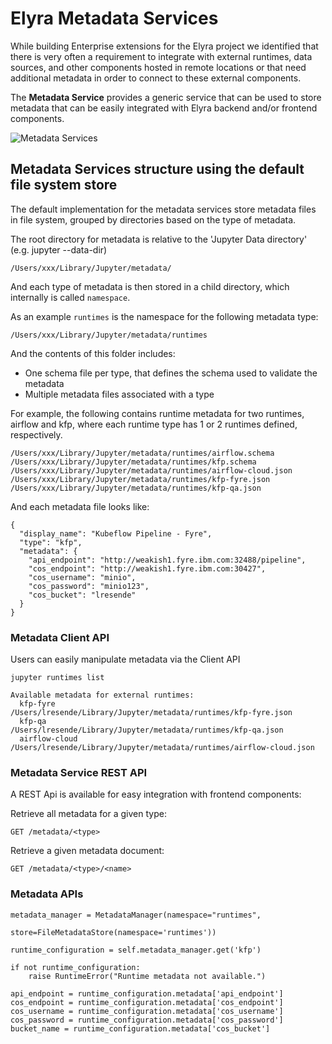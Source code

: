 <!--
{% comment %}
Copyright 2018-2020 IBM Corporation

Licensed under the Apache License, Version 2.0 (the "License");
you may not use this file except in compliance with the License.
You may obtain a copy of the License at

http://www.apache.org/licenses/LICENSE-2.0

Unless required by applicable law or agreed to in writing, software
distributed under the License is distributed on an "AS IS" BASIS,
WITHOUT WARRANTIES OR CONDITIONS OF ANY KIND, either express or implied.
See the License for the specific language governing permissions and
limitations under the License.
{% endcomment %}
-->

# Elyra Metadata Services

While building Enterprise extensions for the Elyra project we identified that there
is very often a requirement to integrate with external runtimes, data sources, and other 
components hosted in remote locations or that need additional metadata in order to connect
to these external components. 

The **Metadata Service** provides a generic service that can be used to store metadata
that can be easily integrated with Elyra backend and/or frontend components.

![Metadata Services](../source/images/metadata-components.png)

## Metadata Services structure using the default file system store

The default implementation for the metadata services store metadata files in file system, grouped
by directories based on the type of metadata. 

The root directory for metadata is relative to the 'Jupyter Data directory' (e.g. jupyter --data-dir)

```
/Users/xxx/Library/Jupyter/metadata/
```

And each type of metadata is then stored in a child directory, which internally is
called `namespace`. 

As an example `runtimes` is the namespace for the following metadata type:

```
/Users/xxx/Library/Jupyter/metadata/runtimes
```

And the contents of this folder includes:

* One schema file per type, that defines the schema used to validate the metadata
* Multiple metadata files associated with a type

For example, the following contains runtime metadata for two runtimes, airflow and kfp, 
where each runtime type has 1 or 2 runtimes defined, respectively.

```
/Users/xxx/Library/Jupyter/metadata/runtimes/airflow.schema
/Users/xxx/Library/Jupyter/metadata/runtimes/kfp.schema
/Users/xxx/Library/Jupyter/metadata/runtimes/airflow-cloud.json
/Users/xxx/Library/Jupyter/metadata/runtimes/kfp-fyre.json
/Users/xxx/Library/Jupyter/metadata/runtimes/kfp-qa.json
```

And each metadata file looks like:

```
{
  "display_name": "Kubeflow Pipeline - Fyre",
  "type": "kfp",
  "metadata": {
    "api_endpoint": "http://weakish1.fyre.ibm.com:32488/pipeline",
    "cos_endpoint": "http://weakish1.fyre.ibm.com:30427",
    "cos_username": "minio",
    "cos_password": "minio123",
    "cos_bucket": "lresende"
  }
}
```


### Metadata Client API

Users can easily manipulate metadata via the Client API

```
jupyter runtimes list
```

```
Available metadata for external runtimes:
  kfp-fyre       /Users/lresende/Library/Jupyter/metadata/runtimes/kfp-fyre.json
  kfp-qa         /Users/lresende/Library/Jupyter/metadata/runtimes/kfp-qa.json
  airflow-cloud  /Users/lresende/Library/Jupyter/metadata/runtimes/airflow-cloud.json
```

### Metadata Service REST API

A REST Api is available for easy integration with frontend components:

Retrieve all metadata for a given type:

```
GET /metadata/<type>
```

Retrieve a given metadata document:

```
GET /metadata/<type>/<name>
```


### Metadata APIs

```
metadata_manager = MetadataManager(namespace="runtimes",
                                   store=FileMetadataStore(namespace='runtimes'))

runtime_configuration = self.metadata_manager.get('kfp')

if not runtime_configuration:
    raise RuntimeError("Runtime metadata not available.")

api_endpoint = runtime_configuration.metadata['api_endpoint']
cos_endpoint = runtime_configuration.metadata['cos_endpoint']
cos_username = runtime_configuration.metadata['cos_username']
cos_password = runtime_configuration.metadata['cos_password']
bucket_name = runtime_configuration.metadata['cos_bucket']

```



